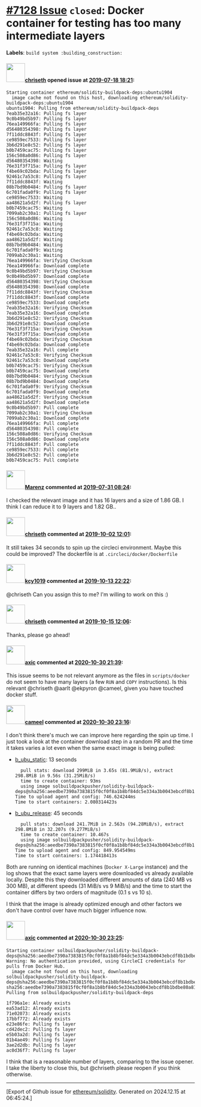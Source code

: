 # [\#7128 Issue](https://github.com/ethereum/solidity/issues/7128) `closed`: Docker container for testing has too many intermediate layers
**Labels**: `build system :building_construction:`


#### <img src="https://avatars.githubusercontent.com/u/9073706?v=4" width="50">[chriseth](https://github.com/chriseth) opened issue at [2019-07-18 18:21](https://github.com/ethereum/solidity/issues/7128):

```
Starting container ethereum/solidity-buildpack-deps:ubuntu1904
  image cache not found on this host, downloading ethereum/solidity-buildpack-deps:ubuntu1904
ubuntu1904: Pulling from ethereum/solidity-buildpack-deps
7eab35e32a16: Pulling fs layer
9c0b49bd5b97: Pulling fs layer
76ea149966fa: Pulling fs layer
d56480354398: Pulling fs layer
7f11ddc8843f: Pulling fs layer
ce9859ec7533: Pulling fs layer
3b6d291e8c52: Pulling fs layer
b0b7459cac75: Pulling fs layer
156c508a0d86: Pulling fs layer
d56480354398: Waiting
76e31f3f715a: Pulling fs layer
f4be69c02bda: Pulling fs layer
92461c7a53c8: Pulling fs layer
7f11ddc8843f: Waiting
08b7bd9b0484: Pulling fs layer
6c701fada0f9: Pulling fs layer
ce9859ec7533: Waiting
aa48621a5d2f: Pulling fs layer
b0b7459cac75: Waiting
7099ab2c30a1: Pulling fs layer
156c508a0d86: Waiting
76e31f3f715a: Waiting
92461c7a53c8: Waiting
f4be69c02bda: Waiting
aa48621a5d2f: Waiting
08b7bd9b0484: Waiting
6c701fada0f9: Waiting
7099ab2c30a1: Waiting
76ea149966fa: Verifying Checksum
76ea149966fa: Download complete
9c0b49bd5b97: Verifying Checksum
9c0b49bd5b97: Download complete
d56480354398: Verifying Checksum
d56480354398: Download complete
7f11ddc8843f: Verifying Checksum
7f11ddc8843f: Download complete
ce9859ec7533: Download complete
7eab35e32a16: Verifying Checksum
7eab35e32a16: Download complete
3b6d291e8c52: Verifying Checksum
3b6d291e8c52: Download complete
76e31f3f715a: Verifying Checksum
76e31f3f715a: Download complete
f4be69c02bda: Verifying Checksum
f4be69c02bda: Download complete
7eab35e32a16: Pull complete
92461c7a53c8: Verifying Checksum
92461c7a53c8: Download complete
b0b7459cac75: Verifying Checksum
b0b7459cac75: Download complete
08b7bd9b0484: Verifying Checksum
08b7bd9b0484: Download complete
6c701fada0f9: Verifying Checksum
6c701fada0f9: Download complete
aa48621a5d2f: Verifying Checksum
aa48621a5d2f: Download complete
9c0b49bd5b97: Pull complete
7099ab2c30a1: Verifying Checksum
7099ab2c30a1: Download complete
76ea149966fa: Pull complete
d56480354398: Pull complete
156c508a0d86: Verifying Checksum
156c508a0d86: Download complete
7f11ddc8843f: Pull complete
ce9859ec7533: Pull complete
3b6d291e8c52: Pull complete
b0b7459cac75: Pull complete
```

#### <img src="https://avatars.githubusercontent.com/u/424752?u=2d50de05ec528b9b84f8b905a56e90669b0f8927&v=4" width="50">[Marenz](https://github.com/Marenz) commented at [2019-07-31 08:24](https://github.com/ethereum/solidity/issues/7128#issuecomment-516749939):

I checked the relevant image and it has 16 layers and a size of 1.86 GB.
I think I can reduce it to 9 layers and 1.82 GB..

#### <img src="https://avatars.githubusercontent.com/u/9073706?v=4" width="50">[chriseth](https://github.com/chriseth) commented at [2019-10-02 12:01](https://github.com/ethereum/solidity/issues/7128#issuecomment-537460204):

It still takes 34 seconds to spin up the circleci environment. Maybe this could be improved?
The dockerfile is at `.circleci/docker/Dockerfile`

#### <img src="https://avatars.githubusercontent.com/u/4436335?u=1540012ccbeb24ea03151bb18151c016e3d394a7&v=4" width="50">[kcy1019](https://github.com/kcy1019) commented at [2019-10-13 22:22](https://github.com/ethereum/solidity/issues/7128#issuecomment-541465452):

@chriseth Can you assign this to me? I'm willing to work on this :)

#### <img src="https://avatars.githubusercontent.com/u/9073706?v=4" width="50">[chriseth](https://github.com/chriseth) commented at [2019-10-15 12:06](https://github.com/ethereum/solidity/issues/7128#issuecomment-542179043):

Thanks, please go ahead!

#### <img src="https://avatars.githubusercontent.com/u/20340?v=4" width="50">[axic](https://github.com/axic) commented at [2020-10-30 21:39](https://github.com/ethereum/solidity/issues/7128#issuecomment-719812017):

This issue seems to be not relevant anymore as the files in `scripts/docker` do not seem to have many layers (a few `RUN` and `COPY` instructions). Is this relevant @chriseth @aarlt @ekpyron @cameel, given you have touched docker stuff.

#### <img src="https://avatars.githubusercontent.com/u/137030?v=4" width="50">[cameel](https://github.com/cameel) commented at [2020-10-30 23:16](https://github.com/ethereum/solidity/issues/7128#issuecomment-719840365):

I don't think there's much we can improve here regarding the spin up time. I just took a look at the container download step in a random PR and the time it takes varies a lot even when the same exact image is being pulled:

- [b_ubu_static](https://app.circleci.com/pipelines/github/ethereum/solidity/9706/workflows/cf1340e3-a445-4952-9896-b2d3bb8a8fb5/jobs/484446): 13 seconds
    ```
      pull stats: download 299MiB in 3.65s (81.9MiB/s), extract 298.8MiB in 9.56s (31.25MiB/s)
      time to create container: 93ms
      using image solbuildpackpusher/solidity-buildpack-deps@sha256:aeedbe7390a7383815f0cf0f8a1b8bf84dc5e334a3b0043ebcdf8b1bdbe80a81
    Time to upload agent and config: 746.624244ms
    Time to start containers: 2.080314423s
    ```
- [b_ubu_release](https://app.circleci.com/pipelines/github/ethereum/solidity/9706/workflows/cf1340e3-a445-4952-9896-b2d3bb8a8fb5/jobs/484450): 45 seconds
    ```
      pull stats: download 241.7MiB in 2.563s (94.28MiB/s), extract 298.8MiB in 32.207s (9.277MiB/s)
      time to create container: 10.467s
      using image solbuildpackpusher/solidity-buildpack-deps@sha256:aeedbe7390a7383815f0cf0f8a1b8bf84dc5e334a3b0043ebcdf8b1bdbe80a81
    Time to upload agent and config: 849.954549ms
    Time to start containers: 1.174418413s
    ```

Both are running on identical machines (`Docker X-Large` instance) and the log shows that the exact same layers were downloaded vs already available locally. Despite this they downloaded different amounts of data (240 MB vs 300 MB), at different speeds (31 MiB/s vs 9 MiB/s) and the time to start the container differs by two orders of magnitude (0.1 s vs 10 s).

I think that the image is already optimized enough and other factors we don't have control over have much bigger influence now.

#### <img src="https://avatars.githubusercontent.com/u/20340?v=4" width="50">[axic](https://github.com/axic) commented at [2020-10-30 23:25](https://github.com/ethereum/solidity/issues/7128#issuecomment-719842571):

```
Starting container solbuildpackpusher/solidity-buildpack-deps@sha256:aeedbe7390a7383815f0cf0f8a1b8bf84dc5e334a3b0043ebcdf8b1bdbe80a81
Warning: No authentication provided, using CircleCI credentials for pulls from Docker Hub.
  image cache not found on this host, downloading solbuildpackpusher/solidity-buildpack-deps@sha256:aeedbe7390a7383815f0cf0f8a1b8bf84dc5e334a3b0043ebcdf8b1bdbe80a81
sha256:aeedbe7390a7383815f0cf0f8a1b8bf84dc5e334a3b0043ebcdf8b1bdbe80a81: Pulling from solbuildpackpusher/solidity-buildpack-deps

1f796a1e: Already exists 
ea53ad12: Already exists 
71e02073: Already exists 
17bbf772: Already exists 
e23e86fe: Pulling fs layer 
cd42dec2: Pulling fs layer 
e5b03a2d: Pulling fs layer 
01b4ae49: Pulling fs layer 
3ae2d2db: Pulling fs layer 
ac0d36f7: Pulling fs layer 
```

I think that is a reasonable number of layers, comparing to the issue opener. I take the liberty to close this, but @chriseth please reopen if you think otherwise.


-------------------------------------------------------------------------------



[Export of Github issue for [ethereum/solidity](https://github.com/ethereum/solidity). Generated on 2024.12.15 at 06:45:24.]
